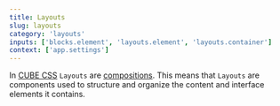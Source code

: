 ```yaml
---
title: Layouts
slug: layouts
category: 'layouts'
inputs: ['blocks.element', 'layouts.element', 'layouts.container']
context: ['app.settings']
---
```


In [CUBE CSS](https://cube.fyi) `Layouts` are [compositions](https://cube.fyi/composition.html). This means that `Layouts` are components used to structure and organize the content and interface elements it contains.
